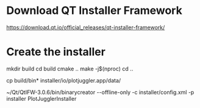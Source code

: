 # Download QT Installer Framework

https://download.qt.io/official_releases/qt-installer-framework/

# Create the installer

mkdir build
cd build
cmake ..
make -j$(nproc)
cd ..

cp build/bin* installer/io/plotjuggler.app/data/

~/Qt/QtIFW-3.0.6/bin/binarycreator --offline-only -c installer/config.xml -p installer  PlotJugglerInstaller

